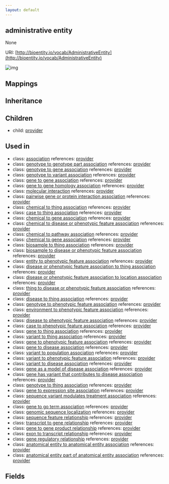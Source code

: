 ```yaml
---
layout: default
---
```


## administrative entity


None

URI: [http://bioentity.io/vocab/AdministrativeEntity](http://bioentity.io/vocab/AdministrativeEntity)


![img](http://yuml.me/diagram/nofunky/class/)
## Mappings


## Inheritance


## Children

 *  child: [provider](Provider.html)

## Used in

 *  class: [association](Association.html) references: [provider](Provider.html)
 *  class: [genotype to genotype part association](GenotypeToGenotypePartAssociation.html) references: [provider](Provider.html)
 *  class: [genotype to gene association](GenotypeToGeneAssociation.html) references: [provider](Provider.html)
 *  class: [genotype to variant association](GenotypeToVariantAssociation.html) references: [provider](Provider.html)
 *  class: [gene to gene association](GeneToGeneAssociation.html) references: [provider](Provider.html)
 *  class: [gene to gene homology association](GeneToGeneHomologyAssociation.html) references: [provider](Provider.html)
 *  class: [molecular interaction](MolecularInteraction.html) references: [provider](Provider.html)
 *  class: [pairwise gene or protein interaction association](PairwiseGeneOrProteinInteractionAssociation.html) references: [provider](Provider.html)
 *  class: [chemical to thing association](ChemicalToThingAssociation.html) references: [provider](Provider.html)
 *  class: [case to thing association](CaseToThingAssociation.html) references: [provider](Provider.html)
 *  class: [chemical to gene association](ChemicalToGeneAssociation.html) references: [provider](Provider.html)
 *  class: [chemical to disease or phenotypic feature association](ChemicalToDiseaseOrPhenotypicFeatureAssociation.html) references: [provider](Provider.html)
 *  class: [chemical to pathway association](ChemicalToPathwayAssociation.html) references: [provider](Provider.html)
 *  class: [chemical to gene association](ChemicalToGeneAssociation.html) references: [provider](Provider.html)
 *  class: [biosample to thing association](BiosampleToThingAssociation.html) references: [provider](Provider.html)
 *  class: [biosample to disease or phenotypic feature association](BiosampleToDiseaseOrPhenotypicFeatureAssociation.html) references: [provider](Provider.html)
 *  class: [entity to phenotypic feature association](EntityToPhenotypicFeatureAssociation.html) references: [provider](Provider.html)
 *  class: [disease or phenotypic feature association to thing association](DiseaseOrPhenotypicFeatureAssociationToThingAssociation.html) references: [provider](Provider.html)
 *  class: [disease or phenotypic feature association to location association](DiseaseOrPhenotypicFeatureAssociationToLocationAssociation.html) references: [provider](Provider.html)
 *  class: [thing to disease or phenotypic feature association](ThingToDiseaseOrPhenotypicFeatureAssociation.html) references: [provider](Provider.html)
 *  class: [disease to thing association](DiseaseToThingAssociation.html) references: [provider](Provider.html)
 *  class: [genotype to phenotypic feature association](GenotypeToPhenotypicFeatureAssociation.html) references: [provider](Provider.html)
 *  class: [environment to phenotypic feature association](EnvironmentToPhenotypicFeatureAssociation.html) references: [provider](Provider.html)
 *  class: [disease to phenotypic feature association](DiseaseToPhenotypicFeatureAssociation.html) references: [provider](Provider.html)
 *  class: [case to phenotypic feature association](CaseToPhenotypicFeatureAssociation.html) references: [provider](Provider.html)
 *  class: [gene to thing association](GeneToThingAssociation.html) references: [provider](Provider.html)
 *  class: [variant to thing association](VariantToThingAssociation.html) references: [provider](Provider.html)
 *  class: [gene to phenotypic feature association](GeneToPhenotypicFeatureAssociation.html) references: [provider](Provider.html)
 *  class: [gene to disease association](GeneToDiseaseAssociation.html) references: [provider](Provider.html)
 *  class: [variant to population association](VariantToPopulationAssociation.html) references: [provider](Provider.html)
 *  class: [variant to phenotypic feature association](VariantToPhenotypicFeatureAssociation.html) references: [provider](Provider.html)
 *  class: [variant to disease association](VariantToDiseaseAssociation.html) references: [provider](Provider.html)
 *  class: [gene as a model of disease association](GeneAsAModelOfDiseaseAssociation.html) references: [provider](Provider.html)
 *  class: [gene has variant that contributes to disease association](GeneHasVariantThatContributesToDiseaseAssociation.html) references: [provider](Provider.html)
 *  class: [genotype to thing association](GenotypeToThingAssociation.html) references: [provider](Provider.html)
 *  class: [gene to expression site association](GeneToExpressionSiteAssociation.html) references: [provider](Provider.html)
 *  class: [sequence variant modulates treatment association](SequenceVariantModulatesTreatmentAssociation.html) references: [provider](Provider.html)
 *  class: [gene to go term association](GeneToGoTermAssociation.html) references: [provider](Provider.html)
 *  class: [genomic sequence localization](GenomicSequenceLocalization.html) references: [provider](Provider.html)
 *  class: [sequence feature relationship](SequenceFeatureRelationship.html) references: [provider](Provider.html)
 *  class: [transcript to gene relationship](TranscriptToGeneRelationship.html) references: [provider](Provider.html)
 *  class: [gene to gene product relationship](GeneToGeneProductRelationship.html) references: [provider](Provider.html)
 *  class: [exon to transcript relationship](ExonToTranscriptRelationship.html) references: [provider](Provider.html)
 *  class: [gene regulatory relationship](GeneRegulatoryRelationship.html) references: [provider](Provider.html)
 *  class: [anatomical entity to anatomical entity association](AnatomicalEntityToAnatomicalEntityAssociation.html) references: [provider](Provider.html)
 *  class: [anatomical entity part of anatomical entity association](AnatomicalEntityPartOfAnatomicalEntityAssociation.html) references: [provider](Provider.html)

## Fields

